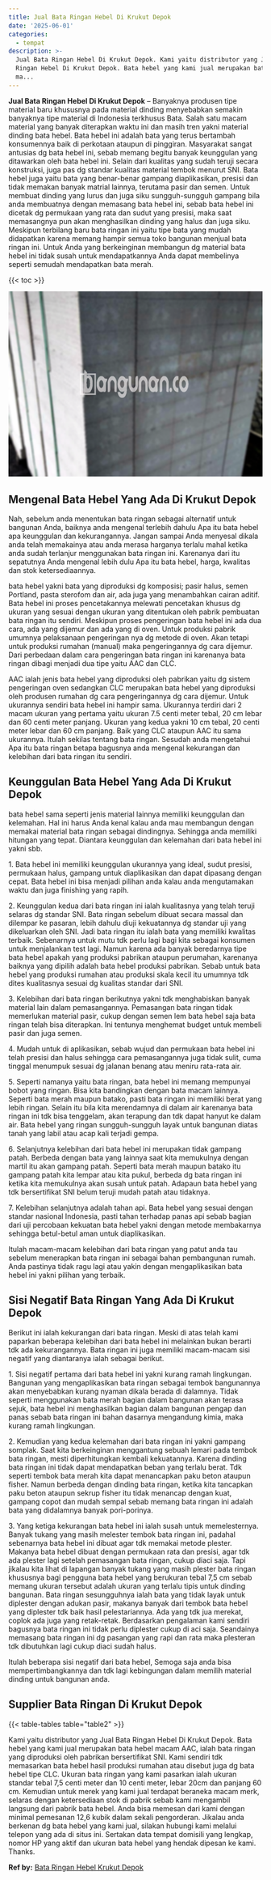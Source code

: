 ```yaml
---
title: Jual Bata Ringan Hebel Di Krukut Depok
date: '2025-06-01'
categories:
  - tempat
description: >-
  Jual Bata Ringan Hebel Di Krukut Depok. Kami yaitu distributor yang Jual Bata
  Ringan Hebel Di Krukut Depok. Bata hebel yang kami jual merupakan bata hebel
  ma...
---
```


**Jual Bata Ringan Hebel Di Krukut Depok** – Banyaknya produsen tipe material baru khususnya pada material dinding menyebabkan semakin banyaknya tipe material di Indonesia terkhusus Bata. Salah satu macam material yang banyak diterapkan waktu ini dan masih tren yakni material dinding bata hebel. Bata hebel ini adalah bata yang terus bertambah konsumennya baik di perkotaan ataupun di pinggiran. Masyarakat sangat antusias dg bata hebel ini, sebab memang begitu banyak keunggulan yang ditawarkan oleh bata hebel ini. Selain dari kualitas yang sudah teruji secara konstruksi, juga pas dg standar kualitas material tembok menurut SNI. Bata hebel juga yaitu bata yang benar-benar gampang diaplikasikan, presisi dan tidak memakan banyak matrial lainnya, terutama pasir dan semen. Untuk membuat dinding yang lurus dan juga siku sungguh-sungguh gampang bila anda membuatnya dengan memasang bata hebel ini, sebab bata hebel ini dicetak dg permukaan yang rata dan sudut yang presisi, maka saat memasangnya pun akan menghasilkan dinding yang halus dan juga siku. Meskipun terbilang baru bata ringan ini yaitu tipe bata yang mudah didapatkan karena memang hampir semua toko bangunan menjual bata ringan ini. Untuk Anda yang berkeinginan membangun dg material bata hebel ini tidak susah untuk mendapatkannya Anda dapat membelinya seperti semudah mendapatkan bata merah.

{{< toc >}}

![Jual Bata Ringan Hebel Di Krukut Depok](/images/jual-hebel-murah-14.png)

## Mengenal Bata Hebel Yang Ada Di Krukut Depok

Nah, sebelum anda menentukan bata ringan sebagai alternatif untuk bangunan Anda, baiknya anda mengenal terlebih dahulu Apa itu bata hebel apa keunggulan dan kekurangannya. Jangan sampai Anda menyesal dikala anda telah memakainya atau anda merasa harganya terlalu mahal ketika anda sudah terlanjur menggunakan bata ringan ini. Karenanya dari itu sepatutnya Anda mengenal lebih dulu Apa itu bata hebel, harga, kwalitas dan stok ketersediaannya.

bata hebel yakni bata yang diproduksi dg komposisi; pasir halus, semen Portland, pasta sterofom dan air, ada juga yang menambahkan cairan aditif. Bata hebel ini proses pencetakannya melewati pencetakan khusus dg ukuran yang sesuai dengan ukuran yang ditentukan oleh pabrik pembuatan bata ringan itu sendiri. Meskipun proses pengeringan bata hebel ini ada dua cara, ada yang dijemur dan ada yang di oven. Untuk produksi pabrik umumnya pelaksanaan pengeringan nya dg metode di oven. Akan tetapi untuk produksi rumahan (manual) maka pengeringannya dg cara dijemur. Dari perbedaan dalam cara pengeringan bata ringan ini karenanya bata ringan dibagi menjadi dua tipe yaitu AAC dan CLC.

AAC ialah jenis bata hebel yang diproduksi oleh pabrikan yaitu dg sistem pengeringan oven sedangkan CLC merupakan bata hebel yang diproduksi oleh produsen rumahan dg cara pengeringannya dg cara dijemur. Untuk ukurannya sendiri bata hebel ini hampir sama. Ukurannya terdiri dari 2 macam ukuran yang pertama yaitu ukuran 7.5 centi meter tebal, 20 cm lebar dan 60 centi meter panjang. Ukuran yang kedua yakni 10 cm tebal, 20 centi meter lebar dan 60 cm panjang. Baik yang CLC ataupun AAC itu sama ukurannya. Itulah sekilas tentang bata ringan. Sesudah anda mengetahui Apa itu bata ringan betapa bagusnya anda mengenal kekurangan dan kelebihan dari bata ringan itu sendiri.

## Keunggulan Bata Hebel Yang Ada Di Krukut Depok

bata hebel sama seperti jenis material lainnya memiliki keunggulan dan kelemahan. Hal ini harus Anda kenal kalau anda mau membangun dengan memakai material bata ringan sebagai dindingnya. Sehingga anda memiliki hitungan yang tepat. Diantara keunggulan dan kelemahan dari bata hebel ini yakni sbb.

1\. Bata hebel ini memiliki keunggulan ukurannya yang ideal, sudut presisi, permukaan halus, gampang untuk diaplikasikan dan dapat dipasang dengan cepat. Bata hebel ini bisa menjadi pilihan anda kalau anda mengutamakan waktu dan juga finishing yang rapih.

2\. Keunggulan kedua dari bata ringan ini ialah kualitasnya yang telah teruji selaras dg standar SNI. Bata ringan sebelum dibuat secara massal dan dilempar ke pasaran, lebih dahulu diuji kekuatannya dg standar uji yang dikeluarkan oleh SNI. Jadi bata ringan itu ialah bata yang memiliki kwalitas terbaik. Sebenarnya untuk mutu tdk perlu lagi bagi kita sebagai konsumen untuk menjalankan test lagi. Namun karena ada banyak beredarnya tipe bata hebel apakah yang produksi pabrikan ataupun perumahan, karenanya baiknya yang dipilih adalah bata hebel produksi pabrikan. Sebab untuk bata hebel yang produksi rumahan atau produksi skala kecil itu umumnya tdk dites kualitasnya sesuai dg kualitas standar dari SNI.

3\. Kelebihan dari bata ringan berikutnya yakni tdk menghabiskan banyak material lain dalam pemasangannya. Pemasangan bata ringan tidak memerlukan material pasir, cukup dengan semen lem bata hebel saja bata ringan telah bisa diterapkan. Ini tentunya menghemat budget untuk membeli pasir dan juga semen.

4\. Mudah untuk di aplikasikan, sebab wujud dan permukaan bata hebel ini telah presisi dan halus sehingga cara pemasangannya juga tidak sulit, cuma tinggal menumpuk sesuai dg jalanan benang atau meniru rata-rata air.

5\. Seperti namanya yaitu bata ringan, bata hebel ini memang mempunyai bobot yang ringan. Bisa kita bandingkan dengan bata macam lainnya. Seperti bata merah maupun batako, pasti bata ringan ini memiliki berat yang lebih ringan. Selain itu bila kita merendamnya di dalam air karenanya bata ringan ini tdk bisa tenggelam, akan terapung dan tdk dapat hanyut ke dalam air. Bata hebel yang ringan sungguh-sungguh layak untuk bangunan diatas tanah yang labil atau acap kali terjadi gempa.

6\. Selanjutnya kelebihan dari bata hebel ini merupakan tidak gampang patah. Berbeda dengan bata yang lainnya saat kita memukulnya dengan martil itu akan gampang patah. Seperti bata merah maupun batako itu gampang patah kita lempar atau kita pukul, berbeda dg bata ringan ini ketika kita memukulnya akan susah untuk patah. Adapaun bata hebel yang tdk bersertifikat SNI belum teruji mudah patah atau tidaknya.

7\. Kelebihan selanjutnya adalah tahan api. Bata hebel yang sesuai dengan standar nasional Indonesia, pasti tahan terhadap panas api sebab bagian dari uji percobaan kekuatan bata hebel yakni dengan metode membakarnya sehingga betul-betul aman untuk diaplikasikan.

Itulah macam-macam kelebihan dari bata ringan yang patut anda tau sebelum menerapkan bata ringan ini sebagai bahan pembangunan rumah. Anda pastinya tidak ragu lagi atau yakin dengan mengaplikasikan bata hebel ini yakni pilihan yang terbaik.

## Sisi Negatif Bata Ringan Yang Ada Di Krukut Depok

Berikut ini ialah kekurangan dari bata ringan. Meski di atas telah kami paparkan beberapa kelebihan dari bata hebel ini melainkan bukan berarti tdk ada kekurangannya. Bata ringan ini juga memiliki macam-macam sisi negatif yang diantaranya ialah sebagai berikut.

1\. Sisi negatif pertama dari bata hebel ini yakni kurang ramah lingkungan. Bangunan yang mengaplikasikan bata ringan sebagai tembok bangunannya akan menyebabkan kurang nyaman dikala berada di dalamnya. Tidak seperti menggunakan bata merah bagian dalam bangunan akan terasa sejuk, bata hebel ini menghasilkan bagian dalam bangunan pengap dan panas sebab bata ringan ini bahan dasarnya mengandung kimia, maka kurang ramah lingkungan.

2\. Kemudian yang kedua kelemahan dari bata ringan ini yakni gampang somplak. Saat kita berkeinginan menggantung sebuah lemari pada tembok bata ringan, mesti diperhitungkan kembali kekuatannya. Karena dinding bata ringan ini tidak dapat mendapatkan beban yang terlalu berat. Tdk seperti tembok bata merah kita dapat menancapkan paku beton ataupun fisher. Namun berbeda dengan dinding bata ringan, ketika kita tancapkan paku beton ataupun sekrup fisher itu tidak menancap dengan kuat, gampang copot dan mudah sempal sebab memang bata ringan ini adalah bata yang didalamnya banyak pori-porinya.

3\. Yang ketiga kekurangan bata hebel ini ialah susah untuk memelesternya. Banyak tukang yang masih melester tembok bata ringan ini, padahal sebenarnya bata hebel ini dibuat agar tdk memakai metode plester. Makanya bata hebel dibuat dengan permukaan rata dan presisi, agar tdk ada plester lagi setelah pemasangan bata ringan, cukup diaci saja. Tapi jikalau kita lihat di lapangan banyak tukang yang masih plester bata ringan khususnya bagi pengguna bata hebel yang berukuran tebal 7,5 cm sebab memang ukuran tersebut adalah ukuran yang terlalu tipis untuk dinding bangunan. Bata ringan sesungguhnya ialah bata yang tidak layak untuk diplester dengan adukan pasir, makanya banyak dari tembok bata hebel yang diplester tdk baik hasil pelestariannya. Ada yang tdk jua merekat, coplok ada juga yang retak-retak. Berdasarkan pengalaman kami sendiri bagusnya bata ringan ini tidak perlu diplester cukup di aci saja. Seandainya memasang bata ringan ini dg pasangan yang rapi dan rata maka plesteran tdk dibutuhkan lagi cukup diaci sudah halus.

Itulah beberapa sisi negatif dari bata hebel, Semoga saja anda bisa mempertimbangkannya dan tdk lagi kebingungan dalam memilih material dinding untuk bangunan anda.

## Supplier Bata Ringan Di Krukut Depok

{{< table-tables table="table2" >}}

Kami yaitu distributor yang Jual Bata Ringan Hebel Di Krukut Depok. Bata hebel yang kami jual merupakan bata hebel macam AAC, ialah bata ringan yang diproduksi oleh pabrikan bersertifikat SNI. Kami sendiri tdk memasarkan bata hebel hasil produksi rumahan atau disebut juga dg bata hebel tipe CLC. Ukuran bata ringan yang kami pasarkan ialah ukuran standar tebal 7,5 centi meter dan 10 centi meter, lebar 20cm dan panjang 60 cm. Kemudian untuk merek yang kami jual terdapat beraneka macam merk, selaras dengan ketersediaan stok di pabrik sebab kami mengambil langsung dari pabrik bata hebel. Anda bisa memesan dari kami dengan minimal pemesanan 12,6 kubik dalam sekali pengorderan. Jikalau anda berkenan dg bata hebel yang kami jual, silakan hubungi kami melalui telepon yang ada di situs ini. Sertakan data tempat domisili yang lengkap, nomor HP yang aktif dan ukuran bata hebel yang hendak dipesan ke kami. Thanks.

**Ref by:** [Bata Ringan Hebel Krukut Depok](https://id.wikipedia.org/wiki/Bata)

